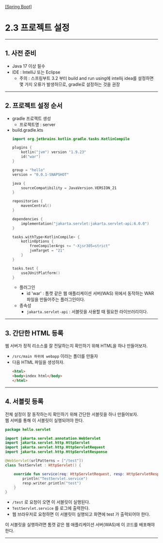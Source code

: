 <nav>
    <a href="../.." target="_blank">[Spring Boot]</a>
</nav>

# 2.3 프로젝트 설정

---

## 1. 사전 준비
- Java 17 이상 필수
- IDE : IntelliJ 또는 Eclipse
  - 주의 : 스프링부트 3.2 부터 build and run using에 intellij idea를 설정하면 몇 가지 오류가 발생하므로, gradle로 설정하는 것을 권장

---

## 2. 프로젝트 설정 순서
- gradle 프로젝트 생성
  - 프로젝트명 : server
- build.gradle.kts
    ```kotlin
    import org.jetbrains.kotlin.gradle.tasks.KotlinCompile
    
    plugins {
        kotlin("jvm") version "1.9.23"
        id("war")
    }
    
    group = "hello"
    version = "0.0.1-SNAPSHOT"
    
    java {
        sourceCompatibility = JavaVersion.VERSION_21
    }
    
    repositories {
        mavenCentral()
    }
    
    dependencies {
        implementation("jakarta.servlet:jakarta.servlet-api:6.0.0")
    }
    
    tasks.withType<KotlinCompile> {
        kotlinOptions {
            freeCompilerArgs += "-Xjsr305=strict"
            jvmTarget = "21"
        }
    }
    
    tasks.test {
        useJUnitPlatform()
    }
    ```
    - 플러그인
      - id 'war' : 톰캣 같은 웹 애플리케이션 서버(WAS) 위에서 동작하는 WAR 파일을 만들어주는
        플러그인이다.
    - 종속성
      - `jakarta.servlet-api` : 서블릿을 사용할 때 필요한 라이브러리이다.

---

## 3. 간단한 HTML 등록
웹 서버가 정적 리소스를 잘 전달하는지 확인하기 위해 HTML을 하나 만들어보자.

- `/src/main 하위에 webapp` 이라는 폴더를 만들자
- 다음 HTML 파일을 생성하자.
    ```html
    <html>
    <body>index html</body>
    </html>
    ```

---

## 4. 서블릿 등록
전체 설정이 잘 동작하는지 확인하기 위해 간단한 서블릿을 하나 만들어보자.  
웹 서버를 통해 이 서블릿이 실행되어야 한다.

```kotlin
package hello.servlet

import jakarta.servlet.annotation.WebServlet
import jakarta.servlet.http.HttpServlet
import jakarta.servlet.http.HttpServletRequest
import jakarta.servlet.http.HttpServletResponse

@WebServlet(urlPatterns = ["/test"])
class TestServlet : HttpServlet() {

    override fun service(req: HttpServletRequest, resp: HttpServletResponse) {
        println("TestServlet.service")
        resp.writer.println("test")
    }
}
```
- `/test` 로 요청이 오면 이 서블릿이 실행된다.
- `TestServlet.service` 를 로그에 출력한다.
- 웹 브라우저로 요청하면 이 서블릿이 실행되고 화면에 test 가 출력되어야 한다.

이 서블릿을 실행하려면 톰캣 같은 웹 애플리케이션 서버(WAS)에 이 코드를 배포해야 한다.

---

